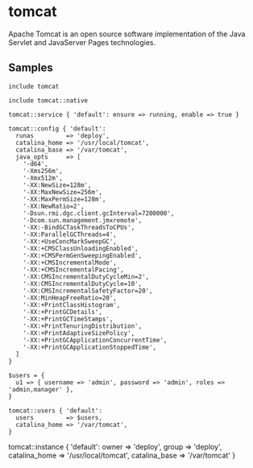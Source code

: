 tomcat
======

Apache Tomcat is an open source software implementation of the Java Servlet and
JavaServer Pages technologies.

Samples
-------
```
include tomcat
```
```
include tomcat::native
```
```
tomcat::service { 'default': ensure => running, enable => true }
```
```
tomcat::config { 'default':
  runas         => 'deploy',
  catalina_home => '/usr/local/tomcat',
  catalina_base => '/var/tomcat',
  java_opts     => [
    '-d64',
    '-Xms256m',
    '-Xmx512m',
    '-XX:NewSize=128m',
    '-XX:MaxNewSize=256m',
    '-XX:MaxPermSize=128m',
    '-XX:NewRatio=2',
    '-Dsun.rmi.dgc.client.gcInterval=7200000',
    '-Dcom.sun.management.jmxremote',
    '-XX:-BindGCTaskThreadsToCPUs',
    '-XX:ParallelGCThreads=4',
    '-XX:+UseConcMarkSweepGC',
    '-XX:+CMSClassUnloadingEnabled',
    '-XX:+CMSPermGenSweepingEnabled',
    '-XX:+CMSIncrementalMode',
    '-XX:+CMSIncrementalPacing',
    '-XX:CMSIncrementalDutyCycleMin=2',
    '-XX:CMSIncrementalDutyCycle=10',
    '-XX:CMSIncrementalSafetyFactor=20',
    '-XX:MinHeapFreeRatio=20',
    '-XX:+PrintClassHistogram',
    '-XX:+PrintGCDetails',
    '-XX:+PrintGCTimeStamps',
    '-XX:+PrintTenuringDistribution',
    '-XX:+PrintAdaptiveSizePolicy',
    '-XX:+PrintGCApplicationConcurrentTime',
    '-XX:+PrintGCApplicationStoppedTime',
  ]
}
```
```
$users = {
  u1 => { username => 'admin', password => 'admin', roles => 'admin,manager' },
}
```
```
tomcat::users { 'default':
  users         => $users,
  catalina_home => '/var/tomcat',
}
```
tomcat::instance { 'default':
  owner         => 'deploy',
  group         => 'deploy',
  catalina_home => '/usr/local/tomcat',
  catalina_base => '/var/tomcat'
}
```